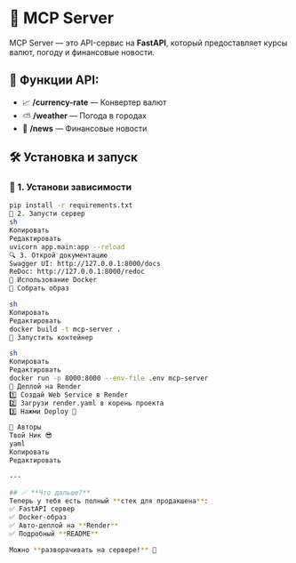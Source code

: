 # 🚀 MCP Server

MCP Server — это API-сервис на **FastAPI**, который предоставляет курсы валют, погоду и финансовые новости.

## 📌 Функции API:
- 📈 **/currency-rate** — Конвертер валют
- ⛅ **/weather** — Погода в городах
- 📰 **/news** — Финансовые новости

## 🛠 Установка и запуск

### 🔧 1. Установи зависимости
```sh
pip install -r requirements.txt
🚀 2. Запусти сервер
sh
Копировать
Редактировать
uvicorn app.main:app --reload
🔍 3. Открой документацию
Swagger UI: http://127.0.0.1:8000/docs
ReDoc: http://127.0.0.1:8000/redoc
🐳 Использование Docker
📍 Собрать образ

sh
Копировать
Редактировать
docker build -t mcp-server .
📍 Запустить контейнер

sh
Копировать
Редактировать
docker run -p 8000:8000 --env-file .env mcp-server
🚀 Деплой на Render
1️⃣ Создай Web Service в Render
2️⃣ Загрузи render.yaml в корень проекта
3️⃣ Нажми Deploy 🚀

📝 Авторы
Твой Ник 😎
yaml
Копировать
Редактировать

---

## ✅ **Что дальше?**
Теперь у тебя есть полный **стек для продакшена**:  
✅ FastAPI сервер  
✅ Docker-образ  
✅ Авто-деплой на **Render**  
✅ Подробный **README**  

Можно **разворачивать на сервере!** 🚀